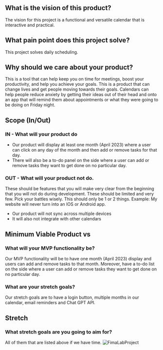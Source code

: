 ## What is the vision of this product?

The vision for this project is a functional and versatile calendar that is interactive and practical.

## What pain point does this project solve?

This project solves daily scheduling.

## Why should we care about your product?

This is a tool that can help keep you on time for meetings, boost your productivity, and help you achieve your goals. This is a product that can change lives and get people moving towards their goals. Calendars can help people reduce anxiety by getting their ideas out of their head and onto an app that will remind them about appointments or what they were going to be doing on Friday night.

## Scope (In/Out)

### IN - What will your product do

- Our product will display at least one month (April 2023) where a user can click on any day of the month and then add or remove tasks for that day. 
- There will also be a to-do panel on the side where a user can add or remove tasks they want to get done on no particular day. 

### OUT - What will your product not do.
These should be features that you will make very clear from the beginning that you will not do during development. These should be limited and very few. Pick your battles wisely. This should only be 1 or 2 things. Example: My website will never turn into an IOS or Android app.

- Our product will not sync across multiple devices
- It will also not integrate with other calendars

## Minimum Viable Product vs

### What will your MVP functionality be?

Our MVP functionality will be to have one month (April 2023) display and users can add and remove tasks to that month. Moreover, have a to-do list on the side where a user can add or remove tasks they want to get done on no particular day.

### What are your stretch goals?

Our stretch goals are to have a login button, multiple months in our calendar, email reminders and Chat GPT API.

## Stretch

### What stretch goals are you going to aim for?

All of them that are listed above if we have time.
![FimaLabProject](https://user-images.githubusercontent.com/78291880/228427349-c702ccc9-2fdd-441a-85b6-ae2a1a4cd3a8.png)

